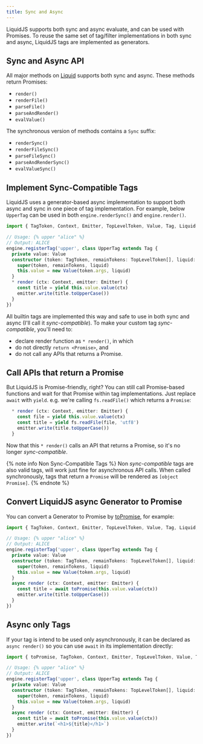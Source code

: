 ```yaml
---
title: Sync and Async
---
```


LiquidJS supports both sync and async evaluate, and can be used with Promises. To reuse the same set of tag/filter implementations in both sync and async, LiquidJS tags are implemented as generators.

## Sync and Async API

All major methods on [Liquid][Liquid] supports both sync and async. These methods return Promises:

- `render()`
- `renderFile()`
- `parseFile()`
- `parseAndRender()`
- `evalValue()`

The synchronous version of methods contains a `Sync` suffix:

- `renderSync()`
- `renderFileSync()`
- `parseFileSync()`
- `parseAndRenderSync()`
- `evalValueSync()`

## Implement Sync-Compatible Tags 

LiquidJS uses a generator-based async implementation to support both async and sync in one piece of tag implementation. For example, below `UpperTag` can be used in both `engine.renderSync()` and `engine.render()`.

```typescript
import { TagToken, Context, Emitter, TopLevelToken, Value, Tag, Liquid } from 'liquidjs'

// Usage: {% upper "alice" %}
// Output: ALICE
engine.registerTag('upper', class UpperTag extends Tag {
  private value: Value
  constructor (token: TagToken, remainTokens: TopLevelToken[], liquid: Liquid) {
    super(token, remainTokens, liquid)
    this.value = new Value(token.args, liquid)
  }
  * render (ctx: Context, emitter: Emitter) {
    const title = yield this.value.value(ctx)
    emitter.write(title.toUpperCase())
  }
})
```

All builtin tags are implemented this way and safe to use in both sync and async (I'll call it *sync-compatible*). To make your custom tag *sync-compatible*, you'll need to:

- declare render function as `* render()`, in which
- do not directly `return <Promise>`, and
- do not call any APIs that returns a Promise.

## Call APIs that return a Promise

But LiquidJS is Promise-friendly, right? You can still call Promise-based functions and wait for that Promise within tag implementations. Just replace `await` with `yield`. e.g. we're calling `fs.readFile()` which returns a `Promise`:

```typescript
  * render (ctx: Context, emitter: Emitter) {
    const file = yield this.value.value(ctx)
    const title = yield fs.readFile(file, 'utf8')
    emitter.write(title.toUpperCase())
  }
```

Now that this `* render()` calls an API that returns a Promise, so it's no longer *sync-compatible*.

{% note info Non Sync-Compatible Tags %}
Non <em>sync-compatible</em> tags are also valid tags, will work just fine for asynchronous API calls. When called synchronously, tags that return a <code>Promise</code> will be rendered as <code>[object Promise]</code>.
{% endnote %}

## Convert LiquidJS async Generator to Promise

You can convert a Generator to Promise by [toPromise][toPromise], for example:

```typescript
import { TagToken, Context, Emitter, TopLevelToken, Value, Tag, Liquid, toPromise } from 'liquidjs'

// Usage: {% upper "alice" %}
// Output: ALICE
engine.registerTag('upper', class UpperTag extends Tag {
  private value: Value
  constructor (token: TagToken, remainTokens: TopLevelToken[], liquid: Liquid) {
    super(token, remainTokens, liquid)
    this.value = new Value(token.args, liquid)
  }
  async render (ctx: Context, emitter: Emitter) {
    const title = await toPromise(this.value.value(ctx))
    emitter.write(title.toUpperCase())
  }
})
```

## Async only Tags

If your tag is intend to be used only asynchronously, it can be declared as `async render()` so you can use `await` in its implementation directly:

```typescript
import { toPromise, TagToken, Context, Emitter, TopLevelToken, Value, Tag, Liquid } from 'liquidjs'

// Usage: {% upper "alice" %}
// Output: ALICE
engine.registerTag('upper', class UpperTag extends Tag {
  private value: Value
  constructor (token: TagToken, remainTokens: TopLevelToken[], liquid: Liquid) {
    super(token, remainTokens, liquid)
    this.value = new Value(token.args, liquid)
  }
  async render (ctx: Context, emitter: Emitter) {
    const title = await toPromise(this.value.value(ctx))
    emitter.write(`<h1>${title}</h1>`)
  }
})
```

[Liquid]: /api/classes/Liquid.html
[toPromise]: /api/functions/toPromise.html
